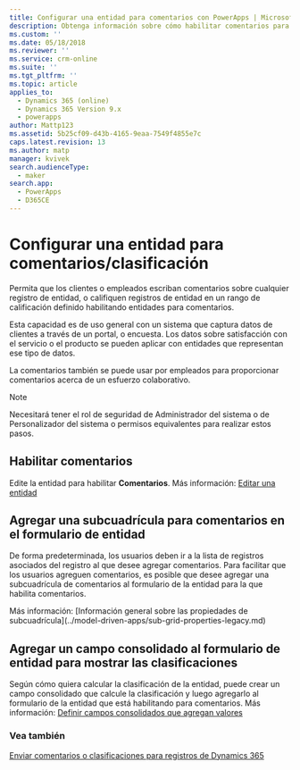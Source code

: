 ```yaml
---
title: Configurar una entidad para comentarios con PowerApps | MicrosoftDocs
description: Obtenga información sobre cómo habilitar comentarios para una entidad
ms.custom: ''
ms.date: 05/18/2018
ms.reviewer: ''
ms.service: crm-online
ms.suite: ''
ms.tgt_pltfrm: ''
ms.topic: article
applies_to:
  - Dynamics 365 (online)
  - Dynamics 365 Version 9.x
  - powerapps
author: Mattp123
ms.assetid: 5b25cf09-d43b-4165-9eaa-7549f4855e7c
caps.latest.revision: 13
ms.author: matp
manager: kvivek
search.audienceType:
  - maker
search.app:
  - PowerApps
  - D365CE
---
```

# <a name="configure-an-entity-for-feedbackratings"></a>Configurar una entidad para comentarios/clasificación

Permita que los clientes o empleados escriban comentarios sobre cualquier registro de entidad, o califiquen registros de entidad en un rango de calificación definido habilitando entidades para comentarios.  

Esta capacidad es de uso general con un sistema que captura datos de clientes a través de un portal, o encuesta. Los datos sobre satisfacción con el servicio o el producto se pueden aplicar con entidades que representan ese tipo de datos.

La comentarios también se puede usar por empleados para proporcionar comentarios acerca de un esfuerzo colaborativo.

> [!NOTE]
> Necesitará tener el rol de seguridad de Administrador del sistema o de Personalizador del sistema o permisos equivalentes para realizar estos pasos.
  
## <a name="enable-feedback"></a>Habilitar comentarios  
  
Edite la entidad para habilitar **Comentarios**. Más información: [Editar una entidad](edit-entities.md)
  
## <a name="add-a-subgrid-for-feedback-on-the-entity-form"></a>Agregar una subcuadrícula para comentarios en el formulario de entidad  

De forma predeterminada, los usuarios deben ir a la lista de registros asociados del registro al que desee agregar comentarios. Para facilitar que los usuarios agreguen comentarios, es posible que desee agregar una subcuadrícula de comentarios al formulario de la entidad para la que habilita comentarios.  

<!-- This is the closest I could find to a topic about adding an subgrid to a form. --> Más información:  [Información general sobre las propiedades de subcuadrícula](../model-driven-apps/sub-grid-properties-legacy.md)

## <a name="add-a-rollup-field--to-the-entity-form-to-show-the-ratings"></a>Agregar un campo consolidado al formulario de entidad para mostrar las clasificaciones  

Según cómo quiera calcular la clasificación de la entidad, puede crear un campo consolidado que calcule la clasificación y luego agregarlo al formulario de la entidad que está habilitando para comentarios. Más información: [Definir campos consolidados que agregan valores](define-rollup-fields.md)
  
### <a name="see-also"></a>Vea también  
 [Enviar comentarios o clasificaciones para registros de Dynamics 365](/dynamics365/customer-engagement/basics/submit-feedback-ratings)
